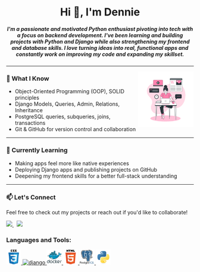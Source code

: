 <h1 align="center">Hi 👋, I'm Dennie </h1>
<h5 align="center">I'm a passionate and motivated Python enthusiast pivoting into tech with a focus on backend development. I've been learning and building projects with Python and Django while also strengthening my frontend and database skills. I love turning ideas into real, functional apps and constantly work on improving my code and expanding my skillset.</h5>

---


<img src="./Blog post.gif" align="right" width="150"/>

### 🧠 What I Know
- Object-Oriented Programming (OOP), SOLID principles
- Django Models, Queries, Admin, Relations, Inheritance
- PostgreSQL queries, subqueries, joins, transactions
- Git & GitHub for version control and collaboration

---

### 🌱 Currently Learning
- Making apps feel more like native experiences
- Deploying Django apps and publishing projects on GitHub
- Deepening my frontend skills for a better full-stack understanding

---

### 📫 Let's Connect
Feel free to check out my projects or reach out if you'd like to collaborate!
<p align="left">
  <a href="dennie.sureva@gmail.com">
    <img src="https://img.icons8.com/?size=100&id=qyRpAggnV0zH&format=png&color=000000" width="40" />
  </a>
  &nbsp;
  <a href="https://www.instagram.com/dennie.s" target="_blank">
    <img src="https://img.icons8.com/?size=100&id=32323&format=png&color=000000" width="40" />
  </a>
</p>


<h3 align="left">Languages and Tools:</h3>
<p align="left"> <a href="https://www.w3schools.com/css/" target="_blank" rel="noreferrer"> <img src="https://raw.githubusercontent.com/devicons/devicon/master/icons/css3/css3-original-wordmark.svg" alt="css3" width="40" height="40"/> </a> <a href="https://www.djangoproject.com/" target="_blank" rel="noreferrer"> <img src="https://cdn.worldvectorlogo.com/logos/django.svg" alt="django" width="40" height="40"/> </a> <a href="https://www.docker.com/" target="_blank" rel="noreferrer"> <img src="https://raw.githubusercontent.com/devicons/devicon/master/icons/docker/docker-original-wordmark.svg" alt="docker" width="40" height="40"/> </a> <a href="https://www.w3.org/html/" target="_blank" rel="noreferrer"> <img src="https://raw.githubusercontent.com/devicons/devicon/master/icons/html5/html5-original-wordmark.svg" alt="html5" width="40" height="40"/> </a> <a href="https://www.postgresql.org" target="_blank" rel="noreferrer"> <img src="https://raw.githubusercontent.com/devicons/devicon/master/icons/postgresql/postgresql-original-wordmark.svg" alt="postgresql" width="40" height="40"/> </a> <a href="https://www.python.org" target="_blank" rel="noreferrer"> <img src="https://raw.githubusercontent.com/devicons/devicon/master/icons/python/python-original.svg" alt="python" width="40" height="40"/> </a> </p>
